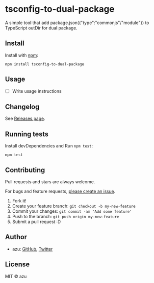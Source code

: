 # tsconfig-to-dual-package

A simple tool that add package.json({&#34;type&#34;:&#34;commonjs&#34;/&#34;module&#34;}) to TypeScript outDir for dual package.

## Install

Install with [npm](https://www.npmjs.com/):

    npm install tsconfig-to-dual-package

## Usage

- [ ] Write usage instructions

## Changelog

See [Releases page](https://github.com/azu/tsconfig-to-dual-package/releases).

## Running tests

Install devDependencies and Run `npm test`:

    npm test

## Contributing

Pull requests and stars are always welcome.

For bugs and feature requests, [please create an issue](https://github.com/azu/tsconfig-to-dual-package/issues).

1. Fork it!
2. Create your feature branch: `git checkout -b my-new-feature`
3. Commit your changes: `git commit -am 'Add some feature'`
4. Push to the branch: `git push origin my-new-feature`
5. Submit a pull request :D

## Author

- azu: [GitHub](https://github.com/azu), [Twitter](https://twitter.com/azu_re)

## License

MIT © azu
